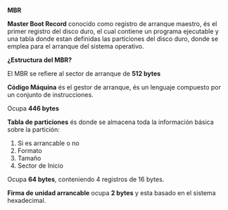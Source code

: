 **MBR**

**Master Boot Record** conocido como registro de arranque maestro, és el primer registro del disco duro, el cual contiene un programa ejecutable y una tabla donde estan definidas las particiones del disco duro, donde se emplea para el arranque del sistema operativo.

**¿Estructura del MBR?**

El MBR se refiere al sector de arranque de **512 bytes**

**Código Máquina** és el gestor de arranque, és un lenguaje compuesto por un conjunto de instrucciones.

Ocupa **446 bytes**

**Tabla de particiones** és donde se almacena toda la información básica sobre la partición:
1. Si es arrancable o no
2. Formato
3. Tamaño
4. Sector de Inicio

Ocupa **64 bytes**, conteniendo 4 registros de 16 bytes.

**Firma de unidad arrancable** ocupa **2 bytes** y esta basado en el sistema hexadecimal.


